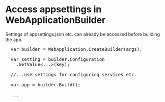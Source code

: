 # Access appsettings in WebApplicationBuilder

Settings of appsettings.json etc. can already be accessed before building the app.

<pre>
  var builder = WebApplication.CreateBuilder(args);
  
  var setting = builder.Configuration
    .GetValue<...>(key);
  
  //...use settings for configuring services etc.
  
  var app = builder.Build();

  ...
</pre>
